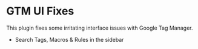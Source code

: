 # GTM UI Fixes

This plugin fixes some irritating interface issues with Google Tag
Manager.

- Search Tags, Macros & Rules in the sidebar

